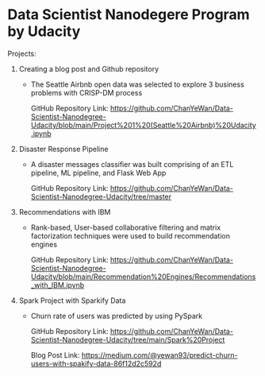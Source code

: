# Data Scientist Nanodegere Program by Udacity

Projects:
1. Creating a blog post and Github repository 
   - The Seattle Airbnb open data was selected to explore 3 business problems with CRISP-DM process
   
     GitHub Repository Link: https://github.com/ChanYeWan/Data-Scientist-Nanodegree-Udacity/blob/main/Project%201%20(Seattle%20Airbnb)%20Udacity.ipynb
     
2. Disaster Response Pipeline 
   - A disaster messages classifier was built comprising of an ETL pipeline, ML pipeline, and Flask Web App
   
     GitHub Repository Link: https://github.com/ChanYeWan/Data-Scientist-Nanodegree-Udacity/tree/master
     
3. Recommendations with IBM
   - Rank-based, User-based collaborative filtering and matrix factorization techniques were used to build recommendation engines
   
     GitHub Repository Link: https://github.com/ChanYeWan/Data-Scientist-Nanodegree-Udacity/blob/main/Recommendation%20Engines/Recommendations_with_IBM.ipynb
   
4. Spark Project with Sparkify Data
   - Churn rate of users was predicted by using PySpark
   
     GitHub Repository Link: https://github.com/ChanYeWan/Data-Scientist-Nanodegree-Udacity/tree/main/Spark%20Project
     
     Blog Post Link: https://medium.com/@yewan93/predict-churn-users-with-spakify-data-86f12d2c592d

